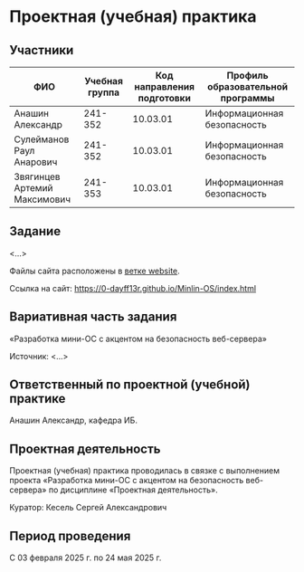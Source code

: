 # Проектная (учебная) практика

## Участники

| ФИО | Учебная группа | Код направления подготовки | Профиль образовательной программы |
|-|-|-|-|
| Анашин Александр | 241-352 | 10.03.01 | Информационная безопасность |
| Сулейманов Раул Анарович | 241-352 | 10.03.01 | Информационная безопасность |
| Звягинцев Артемий Максимович | 241-353 | 10.03.01 | Информационная безопасность |

## Задание

<...>

Файлы сайта расположены в [ветке website](https://github.com/0-DAyFF13R/Minlin-OS/tree/website).

Ссылка на сайт: https://0-dayff13r.github.io/Minlin-OS/index.html

## Вариативная часть задания

«Разработка мини-ОС с акцентом на безопасность веб-сервера»

Источник: <...>

## Ответственный по проектной (учебной) практике

Анашин Александр, кафедра ИБ.

## Проектная деятельность

Проектная (учебная) практика проводилась в связке с выполнением проекта «Разработка мини-ОС с акцентом на безопасность веб-сервера» по дисциплине «Проектная деятельность».

Куратор: Кесель Сергей Александрович

## Период проведения

С 03 февраля 2025 г. по 24 мая 2025 г.
